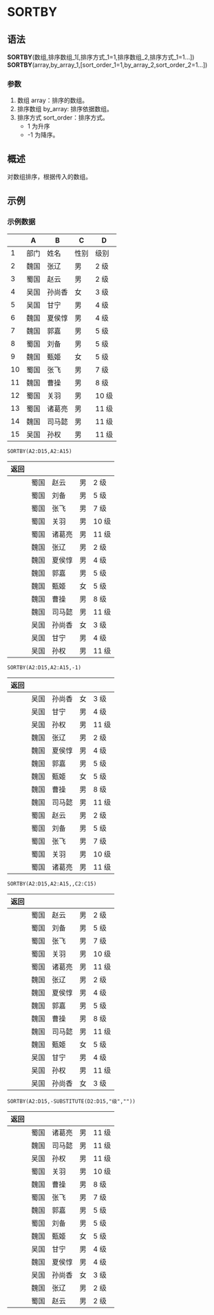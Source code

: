 # SORTBY

## 语法

**SORTBY**(数组,排序数组\_1[,排序方式_1=1,排序数组_2,排序方式_1=1...])  
**SORTBY**(array,by_array_1,[sort_order_1=1,by_array_2,sort_order_2=1...])

### 参数

1. 数组 array：排序的数组。
2. 排序数组 by_array: 排序依据数组。
3. 排序方式 sort_order：排序方式。
    - 1 为升序
    - -1 为降序。

## 概述

对数组排序，根据传入的数组。

## 示例

### 示例数据

|     | A    | B      | C    | D     |
| --- | ---- | ------ | ---- | ----- |
| 1   | 部门 | 姓名   | 性别 | 级别  |
| 2   | 魏国 | 张辽   | 男   | 2 级  |
| 3   | 蜀国 | 赵云   | 男   | 2 级  |
| 4   | 吴国 | 孙尚香 | 女   | 3 级  |
| 5   | 吴国 | 甘宁   | 男   | 4 级  |
| 6   | 魏国 | 夏侯惇 | 男   | 4 级  |
| 7   | 魏国 | 郭嘉   | 男   | 5 级  |
| 8   | 蜀国 | 刘备   | 男   | 5 级  |
| 9   | 魏国 | 甄姬   | 女   | 5 级  |
| 10  | 蜀国 | 张飞   | 男   | 7 级  |
| 11  | 魏国 | 曹操   | 男   | 8 级  |
| 12  | 蜀国 | 关羽   | 男   | 10 级 |
| 13  | 蜀国 | 诸葛亮 | 男   | 11 级 |
| 14  | 魏国 | 司马懿 | 男   | 11 级 |
| 15  | 吴国 | 孙权   | 男   | 11 级 |

```excel
SORTBY(A2:D15,A2:A15)
```

| 返回 |      |        |     |       |
| ---- | ---- | ------ | --- | ----- |
|      | 蜀国 | 赵云   | 男  | 2 级  |
|      | 蜀国 | 刘备   | 男  | 5 级  |
|      | 蜀国 | 张飞   | 男  | 7 级  |
|      | 蜀国 | 关羽   | 男  | 10 级 |
|      | 蜀国 | 诸葛亮 | 男  | 11 级 |
|      | 魏国 | 张辽   | 男  | 2 级  |
|      | 魏国 | 夏侯惇 | 男  | 4 级  |
|      | 魏国 | 郭嘉   | 男  | 5 级  |
|      | 魏国 | 甄姬   | 女  | 5 级  |
|      | 魏国 | 曹操   | 男  | 8 级  |
|      | 魏国 | 司马懿 | 男  | 11 级 |
|      | 吴国 | 孙尚香 | 女  | 3 级  |
|      | 吴国 | 甘宁   | 男  | 4 级  |
|      | 吴国 | 孙权   | 男  | 11 级 |

```excel
SORTBY(A2:D15,A2:A15,-1)
```

| 返回 |      |        |     |       |
| ---- | ---- | ------ | --- | ----- |
|      | 吴国 | 孙尚香 | 女  | 3 级  |
|      | 吴国 | 甘宁   | 男  | 4 级  |
|      | 吴国 | 孙权   | 男  | 11 级 |
|      | 魏国 | 张辽   | 男  | 2 级  |
|      | 魏国 | 夏侯惇 | 男  | 4 级  |
|      | 魏国 | 郭嘉   | 男  | 5 级  |
|      | 魏国 | 甄姬   | 女  | 5 级  |
|      | 魏国 | 曹操   | 男  | 8 级  |
|      | 魏国 | 司马懿 | 男  | 11 级 |
|      | 蜀国 | 赵云   | 男  | 2 级  |
|      | 蜀国 | 刘备   | 男  | 5 级  |
|      | 蜀国 | 张飞   | 男  | 7 级  |
|      | 蜀国 | 关羽   | 男  | 10 级 |
|      | 蜀国 | 诸葛亮 | 男  | 11 级 |

```excel
SORTBY(A2:D15,A2:A15,,C2:C15)
```

| 返回 |      |        |     |       |
| ---- | ---- | ------ | --- | ----- |
|      | 蜀国 | 赵云   | 男  | 2 级  |
|      | 蜀国 | 刘备   | 男  | 5 级  |
|      | 蜀国 | 张飞   | 男  | 7 级  |
|      | 蜀国 | 关羽   | 男  | 10 级 |
|      | 蜀国 | 诸葛亮 | 男  | 11 级 |
|      | 魏国 | 张辽   | 男  | 2 级  |
|      | 魏国 | 夏侯惇 | 男  | 4 级  |
|      | 魏国 | 郭嘉   | 男  | 5 级  |
|      | 魏国 | 曹操   | 男  | 8 级  |
|      | 魏国 | 司马懿 | 男  | 11 级 |
|      | 魏国 | 甄姬   | 女  | 5 级  |
|      | 吴国 | 甘宁   | 男  | 4 级  |
|      | 吴国 | 孙权   | 男  | 11 级 |
|      | 吴国 | 孙尚香 | 女  | 3 级  |

```
SORTBY(A2:D15,-SUBSTITUTE(D2:D15,"级",""))
```

| 返回 |      |        |     |       |
| ---- | ---- | ------ | --- | ----- |
|      | 蜀国 | 诸葛亮 | 男  | 11 级 |
|      | 魏国 | 司马懿 | 男  | 11 级 |
|      | 吴国 | 孙权   | 男  | 11 级 |
|      | 蜀国 | 关羽   | 男  | 10 级 |
|      | 魏国 | 曹操   | 男  | 8 级  |
|      | 蜀国 | 张飞   | 男  | 7 级  |
|      | 魏国 | 郭嘉   | 男  | 5 级  |
|      | 蜀国 | 刘备   | 男  | 5 级  |
|      | 魏国 | 甄姬   | 女  | 5 级  |
|      | 吴国 | 甘宁   | 男  | 4 级  |
|      | 魏国 | 夏侯惇 | 男  | 4 级  |
|      | 吴国 | 孙尚香 | 女  | 3 级  |
|      | 魏国 | 张辽   | 男  | 2 级  |
|      | 蜀国 | 赵云   | 男  | 2 级  |
